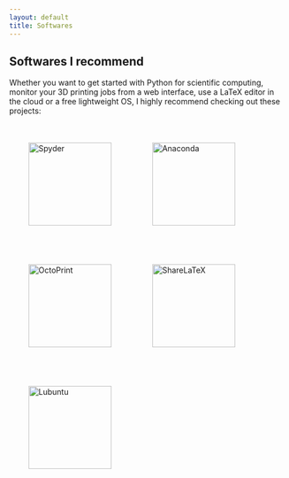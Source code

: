 ```yaml
---
layout: default
title: Softwares
---
```

## Softwares I recommend

Whether you want to get started with Python for scientific computing, monitor your 3D printing jobs from a web interface, use a LaTeX editor in the cloud or a free lightweight OS, I highly recommend checking out these projects:

<a href="https://www.spyder-ide.org/" target="_blank"><img src="../assets/img/softwares/spyder.jpg" alt="Spyder" width="150" vspace="35" hspace="35" align="middle"></a>
<a href="https://www.anaconda.com" target="_blank"><img src="../assets/img/softwares/anaconda.jpg" alt="Anaconda" width="150" vspace="35" hspace="35" align="middle"></a>
<a href="https://octoprint.org/" target="_blank"><img src="../assets/img/softwares/octoprint.jpg" alt="OctoPrint" width="150" vspace="35" hspace="35" align="middle"></a>
<a href="https://www.sharelatex.com" target="_blank"><img src="../assets/img/softwares/sharelatex.jpg" alt="ShareLaTeX" width="150" vspace="35" hspace="35" align="middle"></a>
<a href="https://wiki.ubuntu.com/Lubuntu" target="_blank"><img src="../assets/img/softwares/lubuntu.jpg" alt="Lubuntu" width="150" vspace="35" hspace="35" align="middle"></a>
